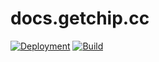 # docs.getchip.cc

[![Deployment](https://img.shields.io/github/deployments/getchip-cc/docs.getchip.cc/docs-getchip-cc%20%28Production%29?label=Deployment&logo=github&style=for-the-badge)](https://github.com/getchip-cc/docs.getchip.cc/deployments/activity_log?environment=docs-getchip-cc+%28Production%29)
[![Build](https://img.shields.io/github/actions/workflow/status/getchip-cc/docs.getchip.cc/ci.yml?branch=main&logo=github&style=for-the-badge)](https://github.com/getchip-cc/docs.getchip.cc/actions/workflows/ci.yml)

